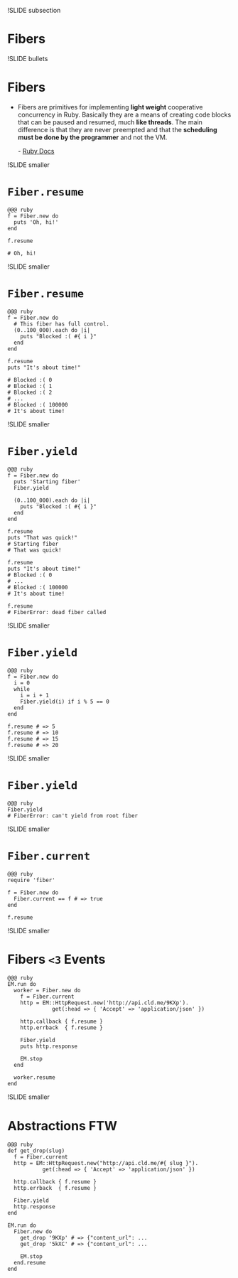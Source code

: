 !SLIDE subsection
# Fibers

!SLIDE bullets
# Fibers

 - Fibers are primitives for implementing **light weight** cooperative
   concurrency in Ruby. Basically they are a means of creating code blocks that
   can be paused and resumed, much **like threads**. The main difference is that
   they are never preempted and that the **scheduling must be done by the
   programmer** and not the VM.

   \- [Ruby Docs](http://ruby-doc.org/core-1.9/classes/Fiber.html)

<!-- New in Ruby 1.9 -->

!SLIDE smaller
# `Fiber.resume`

    @@@ ruby
    f = Fiber.new do
      puts 'Oh, hi!'
    end

    f.resume

    # Oh, hi!

!SLIDE smaller
# `Fiber.resume`

    @@@ ruby
    f = Fiber.new do
      # This fiber has full control.
      (0..100_000).each do |i|
        puts "Blocked :( #{ i }"
      end
    end

    f.resume
    puts "It's about time!"

    # Blocked :( 0
    # Blocked :( 1
    # Blocked :( 2
    # ...
    # Blocked :( 100000
    # It's about time!

<!-- Demonstrating manual scheduling -->


!SLIDE smaller
# `Fiber.yield`

    @@@ ruby
    f = Fiber.new do
      puts 'Starting fiber'
      Fiber.yield

      (0..100_000).each do |i|
        puts "Blocked :( #{ i }"
      end
    end

    f.resume
    puts "That was quick!"
    # Starting fiber
    # That was quick!

    f.resume
    puts "It's about time!"
    # Blocked :( 0
    # ...
    # Blocked :( 100000
    # It's about time!

    f.resume
    # FiberError: dead fiber called


!SLIDE smaller
# `Fiber.yield`

    @@@ ruby
    f = Fiber.new do
      i = 0
      while
        i = i + 1
        Fiber.yield(i) if i % 5 == 0
      end
    end

    f.resume # => 5
    f.resume # => 10
    f.resume # => 15
    f.resume # => 20

<!--
  Return value of #resume is the arguments passed to #yield or resturn value of
  the block.
-->


!SLIDE smaller
# `Fiber.yield`

    @@@ ruby
    Fiber.yield
    # FiberError: can't yield from root fiber

!SLIDE smaller
# `Fiber.current`

    @@@ ruby
    require 'fiber'

    f = Fiber.new do
      Fiber.current == f # => true
    end

    f.resume

!SLIDE smaller
# Fibers `<3` Events

    @@@ ruby
    EM.run do
      worker = Fiber.new do
        f = Fiber.current
        http = EM::HttpRequest.new('http://api.cld.me/9KXp').
                  get(:head => { 'Accept' => 'application/json' })

        http.callback { f.resume }
        http.errback  { f.resume }

        Fiber.yield
        puts http.response

        EM.stop
      end

      worker.resume
    end

!SLIDE smaller
# Abstractions FTW

    @@@ ruby
    def get_drop(slug)
      f = Fiber.current
      http = EM::HttpRequest.new("http://api.cld.me/#{ slug }").
               get(:head => { 'Accept' => 'application/json' })

      http.callback { f.resume }
      http.errback  { f.resume }

      Fiber.yield
      http.response
    end

    EM.run do
      Fiber.new do
        get_drop '9KXp' # => {"content_url": ...
        get_drop '5kXC' # => {"content_url": ...

        EM.stop
      end.resume
    end
